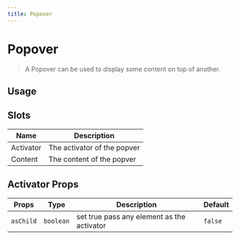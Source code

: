 ```yaml
---
title: Popover
---
```


# Popover

> A Popover can be used to display some content on top of another.

## Usage

<usage name="popover"></usage>

## Slots

| Name      | Description                 |
| --------- | --------------------------- |
| Activator | The activator of the popver |
| Content   | The content of the popver   |

## Activator Props

| Props     | Type      | Description                                | Default |
| --------- | --------- | ------------------------------------------ | ------- |
| `asChild` | `boolean` | set true pass any element as the activator | `false` |

